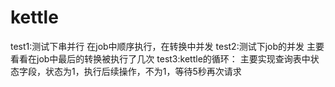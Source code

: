 # kettle
test1:测试下串并行
     在job中顺序执行，在转换中并发
test2:测试下job的并发
     主要看看在job中最后的转换被执行了几次
test3:kettle的循环：
     主要实现查询表中状态字段，状态为1，执行后续操作，不为1，等待5秒再次请求
